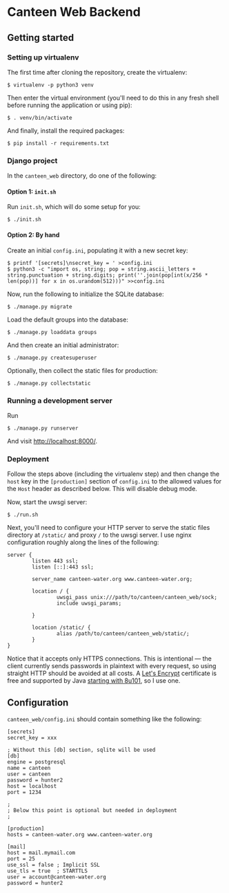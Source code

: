 Canteen Web Backend
===================

Getting started
---------------

### Setting up virtualenv

The first time after cloning the repository, create the virtualenv:

    $ virtualenv -p python3 venv

Then enter the virtual environment (you'll need to do this in any fresh
shell before running the application or using pip):

    $ . venv/bin/activate

And finally, install the required packages:

    $ pip install -r requirements.txt

### Django project

In the `canteen_web` directory, do one of the following:

#### Option 1: `init.sh`

Run `init.sh`, which will do some setup for you:

    $ ./init.sh

#### Option 2: By hand

Create an initial `config.ini`, populating it with a new secret key:

    $ printf '[secrets]\nsecret_key = ' >config.ini
    $ python3 -c "import os, string; pop = string.ascii_letters + string.punctuation + string.digits; print(''.join(pop[int(x/256 * len(pop))] for x in os.urandom(512)))" >>config.ini

Now, run the following to initialize the SQLite database:

    $ ./manage.py migrate

Load the default groups into the database:

    $ ./manage.py loaddata groups

And then create an initial administrator:

    $ ./manage.py createsuperuser

Optionally, then collect the static files for production:

    $ ./manage.py collectstatic

### Running a development server

Run

    $ ./manage.py runserver

And visit <http://localhost:8000/>.

### Deployment

Follow the steps above (including the virtualenv step) and then change
the `host` key in the `[production]` section of `config.ini` to the
allowed values for the `Host` header as described below. This will
disable debug mode.

Now, start the uwsgi server:

    $ ./run.sh

Next, you'll need to configure your HTTP server to serve the static
files directory at `/static/` and proxy `/` to the uwsgi server. I use
nginx configuration roughly along the lines of the following:

    server {
            listen 443 ssl;
            listen [::]:443 ssl;

            server_name canteen-water.org www.canteen-water.org;

            location / {
                    uwsgi_pass unix:///path/to/canteen/canteen_web/sock;
                    include uwsgi_params;

            }

            location /static/ {
                    alias /path/to/canteen/canteen_web/static/;
            }
    }

Notice that it accepts only HTTPS connections. This is intentional — the
client currently sends passwords in plaintext with every request, so
using straight HTTP should be avoided at all costs. A [Let's Encrypt][1]
certificate is free and supported by Java [starting with 8u101][2], so I
use one.

Configuration
-------------

`canteen_web/config.ini` should contain something like the following:

    [secrets]
    secret_key = xxx

    ; Without this [db] section, sqlite will be used
    [db]
    engine = postgresql
    name = canteen
    user = canteen
    password = hunter2
    host = localhost
    port = 1234

    ;
    ; Below this point is optional but needed in deployment
    ;

    [production]
    hosts = canteen-water.org www.canteen-water.org

    [mail]
    host = mail.mymail.com
    port = 25
    use_ssl = false ; Implicit SSL
    use_tls = true  ; STARTTLS
    user = account@canteen-water.org
    password = hunter2


[1]: https://letsencrypt.org/
[2]: http://stackoverflow.com/a/34111150/321301
